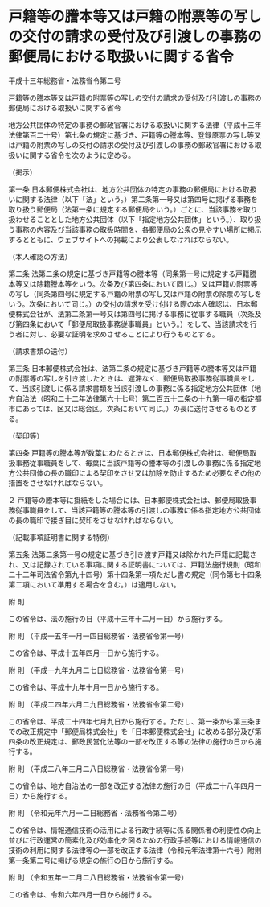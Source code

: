 # 戸籍等の謄本等又は戸籍の附票等の写しの交付の請求の受付及び引渡しの事務の郵便局における取扱いに関する省令

平成十三年総務省・法務省令第二号

戸籍等の謄本等又は戸籍の附票等の写しの交付の請求の受付及び引渡しの事務の郵便局における取扱いに関する省令

地方公共団体の特定の事務の郵政官署における取扱いに関する法律（平成十三年法律第百二十号）第七条の規定に基づき、戸籍等の謄本等、登録原票の写し等又は戸籍の附票の写しの交付の請求の受付及び引渡しの事務の郵政官署における取扱いに関する省令を次のように定める。

（掲示）

第一条 日本郵便株式会社は、地方公共団体の特定の事務の郵便局における取扱いに関する法律（以下「法」という。）第二条第一号又は第四号に掲げる事務を取り扱う郵便局（法第一条に規定する郵便局をいう。）ごとに、当該事務を取り扱わせることとした地方公共団体（以下「指定地方公共団体」という。）、取り扱う事務の内容及び当該事務の取扱時間を、各郵便局の公衆の見やすい場所に掲示するとともに、ウェブサイトへの掲載により公表しなければならない。

（本人確認の方法）

第二条 法第二条の規定に基づき戸籍等の謄本等（同条第一号に規定する戸籍謄本等又は除籍謄本等をいう。次条及び第四条において同じ。）又は戸籍の附票等の写し（同条第四号に規定する戸籍の附票の写し又は戸籍の附票の除票の写しをいう。次条において同じ。）の交付の請求を受け付ける際の本人確認は、日本郵便株式会社が、法第二条第一号又は第四号に掲げる事務に従事する職員（次条及び第四条において「郵便局取扱事務従事職員」という。）をして、当該請求を行う者に対し、必要な証明を求めさせることにより行うものとする。

（請求書類の送付）

第三条 日本郵便株式会社は、法第二条の規定に基づき戸籍等の謄本等又は戸籍の附票等の写しを引き渡したときは、遅滞なく、郵便局取扱事務従事職員をして、当該引渡しに係る請求書類を当該引渡しの事務に係る指定地方公共団体（地方自治法（昭和二十二年法律第六十七号）第二百五十二条の十九第一項の指定都市にあっては、区又は総合区。次条において同じ。）の長に送付させるものとする。

（契印等）

第四条 戸籍等の謄本等が数葉にわたるときは、日本郵便株式会社は、郵便局取扱事務従事職員をして、毎葉に当該戸籍等の謄本等の引渡しの事務に係る指定地方公共団体の長の職印による契印をさせ又は加除を防止するため必要なその他の措置をさせなければならない。

２ 戸籍等の謄本等に掛紙をした場合には、日本郵便株式会社は、郵便局取扱事務従事職員をして、当該戸籍等の謄本等の引渡しの事務に係る指定地方公共団体の長の職印で接ぎ目に契印をさせなければならない。

（記載事項証明書に関する特例）

第五条 法第二条第一号の規定に基づき引き渡す戸籍又は除かれた戸籍に記載され、又は記録されている事項に関する証明書については、戸籍法施行規則（昭和二十二年司法省令第九十四号）第十四条第一項ただし書の規定（同令第七十四条第二項において準用する場合を含む。）は適用しない。

附 則

この省令は、法の施行の日（平成十三年十二月一日）から施行する。

附 則 （平成一五年一月一四日総務省・法務省令第一号）

この省令は、平成十五年四月一日から施行する。

附 則 （平成一九年九月二七日総務省・法務省令第一号）

この省令は、平成十九年十月一日から施行する。

附 則 （平成二四年六月二九日総務省・法務省令第二号）

この省令は、平成二十四年七月九日から施行する。ただし、第一条から第三条までの改正規定中「郵便局株式会社」を「日本郵便株式会社」に改める部分及び第四条の改正規定は、郵政民営化法等の一部を改正する等の法律の施行の日から施行する。

附 則 （平成二八年三月二八日総務省・法務省令第一号）

この省令は、地方自治法の一部を改正する法律の施行の日（平成二十八年四月一日）から施行する。

附 則 （令和元年六月一二日総務省・法務省令第二号）

この省令は、情報通信技術の活用による行政手続等に係る関係者の利便性の向上並びに行政運営の簡素化及び効率化を図るための行政手続等における情報通信の技術の利用に関する法律等の一部を改正する法律（令和元年法律第十六号）附則第一条第二号に掲げる規定の施行の日から施行する。

附 則 （令和五年一二月二八日総務省・法務省令第一号）

この省令は、令和六年四月一日から施行する。
